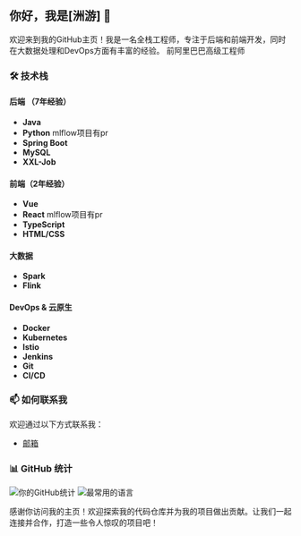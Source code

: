 ## 你好，我是[洲游] 👋

欢迎来到我的GitHub主页！我是一名全栈工程师，专注于后端和前端开发，同时在大数据处理和DevOps方面有丰富的经验。
前阿里巴巴高级工程师

### 🛠️ 技术栈

#### 后端 （7年经验）
- **Java**
- **Python**  mlflow项目有pr
- **Spring Boot**
- **MySQL**
- **XXL-Job**

#### 前端（2年经验）
- **Vue**
- **React**    mlflow项目有pr
- **TypeScript**
- **HTML/CSS**

#### 大数据
- **Spark**
- **Flink**

#### DevOps & 云原生
- **Docker**
- **Kubernetes**
- **Istio**
- **Jenkins**
- **Git**
- **CI/CD**

### 📫 如何联系我

欢迎通过以下方式联系我：
- [邮箱](mailto:zhouyou9505@gmail.com)

### 📊 GitHub 统计

![你的GitHub统计](https://github-readme-stats.vercel.app/api?username=your-username&show_icons=true&theme=radical)
![最常用的语言](https://github-readme-stats.vercel.app/api/top-langs/?username=your-username&layout=compact&theme=radical)


感谢你访问我的主页！欢迎探索我的代码仓库并为我的项目做出贡献。让我们一起连接并合作，打造一些令人惊叹的项目吧！
